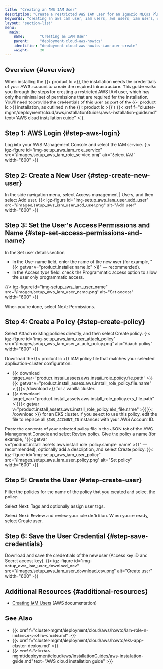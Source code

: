 ```yaml
---
title: "Creating an AWS IAM User"
description: "Create a restricted AWS IAM user for an Iguazio MLOps Platform AWS installation."
keywords: "creating an aws iam user, iam users, aws users, iam users, subnet, iam, users, amzon eks, eks, AWS_ACCOUNT_ID"
layout: "section-list"
menu:
  main:
    name:       "Creating an IAM User"
    parent:     "deployment-cloud-aws-howtos"
    identifier: "deployment-cloud-aws-howtos-iam-user-create"
    weight:     20
---
```


<!-- //////////////////////////////////////// -->
## Overview {#overview}

When installing the {{< product lc >}}, the installation needs the credentials of your AWS account to create the required infrastructure.
This guide walks you through the steps for creating a restricted AWS IAM user, which has only the minimal set of permissions that are required for the installation.
You'll need to provide the credentials of this user as part of the {{< product lc >}} installation, as outlined in the {{< product lc >}}'s {{< xref f="cluster-mgmt/deployment/cloud/aws/installationGuides/aws-installation-guide.md" text="AWS cloud installation guide" >}}.

<!-- //////////////////////////////////////// -->
## Step 1: AWS Login {#step-aws-login}

Log into your AWS Management Console and select the IAM service.
{{< igz-figure id="img-setup_aws_iam_role_service" src="/images/setup_aws_iam_role_service.png" alt="Select iAM" width="600" >}}

<!-- //////////////////////////////////////// -->
## Step 2: Create a New User {#step-create-new-user}

In the side navigation menu, select <gui-label>Access management | Users</gui-label>, and then select <gui-label>Add user</gui-label>.
{{< igz-figure id="img-setup_aws_iam_user_add_user" src="/images/setup_aws_iam_user_add_user.png" alt="Add user" width="600" >}}

<!-- //////////////////////////////////////// -->
## Step 3: Set the User's Access Permissions and Name {#step-set-access-permissions-and-name}

In the <gui-label>Set user details</gui-label> section,

- In the <gui-label>User name</gui-label> field, enter the name of the new user (for example, "{{< getvar v="product.installer.name.lc" >}}" &mdash; recommended).
- In the <gui-label>Access type</gui-label> field, check the <gui-label>Programmatic access</gui-label> option to allow the user only programmatic access.

{{< igz-figure id="img-setup_aws_iam_user_name" src="/images/setup_aws_iam_user_name.png" alt="Set access" width="600" >}}

When you're done, select <gui-label>Next: Permissions</gui-label>.

<!-- //////////////////////////////////////// -->
## Step 4: Create a Policy {#step-create-policy}

Select <gui-label>Attach existing policies directly</gui-label>, and then select <gui-label>Create policy</gui-label>.
{{< igz-figure id="img-setup_aws_iam_user_attach_policy" src="/images/setup_aws_iam_user_attach_policy.png" alt="Attach policy" width="600" >}}

Download the {{< product lc >}} IAM policy file that matches your selected application-cluster configuration:

- <file>{{< download target_var="product.install_assets.aws.install_role_policy.file.path" >}}{{< getvar v="product.install_assets.aws.install_role_policy.file.name" >}}{{< /download >}}</file> for a vanilla cluster.
- <file>{{< download target_var="product.install_assets.aws.install_role_policy.eks_file.path" >}}{{< getvar v="product.install_assets.aws.install_role_policy.eks_file.name" >}}{{< /download >}}</file> for an EKS cluster.
    If you select to use this policy, edit the file to replace all `$AWS_ACCOUNT_ID` instances with your AWS Account ID.

Paste the contents of your selected policy file in the <gui-title>JSON</gui-title> tab of the AWS Management Console and select <gui-label>Review policy</gui-label>.
Give the policy a name (for example, "{{< getvar v="product.install_assets.aws.install_role_policy.sample_name" >}}" &mdash; recommended), optionally add a description, and select <gui-label>Create policy</gui-label>.
{{< igz-figure id="img-setup_aws_iam_user_policy" src="/images/setup_aws_iam_user_policy.png" alt="Set policy" width="600" >}}

<!-- //////////////////////////////////////// -->
## Step 5: Create the User {#step-create-user}

Filter the policies for the  name of the policy that you created and select the policy.

Select <gui-label>Next: Tags</gui-label> and optionally assign user tags.

Select <gui-label>Next: Review</gui-label> and review your role definition.
When you're ready, select <gui-label>Create user</gui-label>.

<!-- //////////////////////////////////////// -->
## Step 6: Save the User Credential {#step-save-credentials}

Download and save the credentials of the new user (<gui-label>Access key iD</gui-label> and <gui-label>Secret access key</gui-label>).
{{< igz-figure id="img-setup_aws_iam_user_download_csv" src="/images/setup_aws_iam_user_download_csv.png" alt="Create user" width="600" >}}

<!-- //////////////////////////////////////// -->
## Additional Resources {#additional-resources}

- [Creating IAM Users](https://docs.aws.amazon.com/IAM/latest/UserGuide/id_users_create.html) (AWS documentation)

<!-- //////////////////////////////////////// -->
## See Also

- {{< xref f="cluster-mgmt/deployment/cloud/aws/howto/iam-role-n-instance-profile-create.md" >}}
- {{< xref f="cluster-mgmt/deployment/cloud/aws/howto/eks-app-cluster-deploy.md" >}}
- {{< xref f="cluster-mgmt/deployment/cloud/aws/installationGuides/aws-installation-guide.md" text="AWS cloud installation guide" >}}

